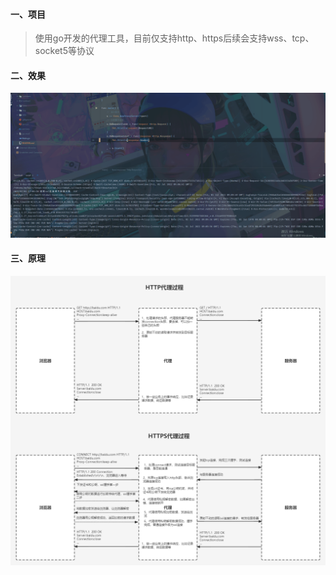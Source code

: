 #### 一、项目
> 使用go开发的代理工具，目前仅支持http、https后续会支持wss、tcp、socket5等协议

#### 二、效果
![图片](./logo.gif)

#### 三、原理
![图片](./代理原理.png)